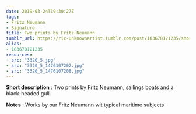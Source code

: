 ```yaml
---
date: 2019-03-24T19:30:27Z
tags:
- Fritz Neumann
- Signature
title: Two prints by Fritz Neumann
tumblr_url: https://ric-unknownartist.tumblr.com/post/183678121235/short-description-two-prints-by-fritz-neumann
alias:
- 183678121235
resources:
- src: "3320_5.jpg"
- src: "3320_5_1476107202.jpg"
- src: "3320_5_1476107208.jpg"
---
```


**Short description** : Two prints by Fritz Neumann, sailings boats and a black-headed gull.

**Notes** : Works by our Fritz Neumann wit typical maritime subjects.
